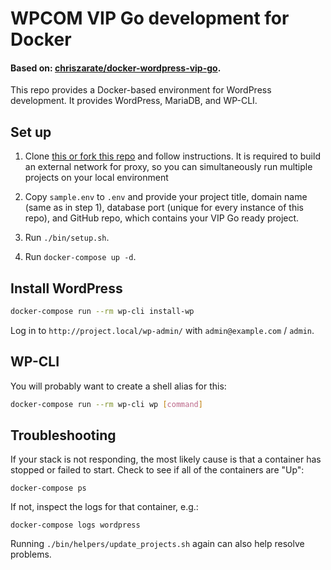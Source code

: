 # WPCOM VIP Go development for Docker

#### Based on: [chriszarate/docker-wordpress-vip-go](https://github.com/chriszarate/docker-wordpress-vip-go).

This repo provides a Docker-based environment for WordPress development. 
It provides WordPress, MariaDB, and WP-CLI. 

## Set up

1. Clone [this or fork this repo](https://github.com/szymonmichalik/nginx-proxy) and follow instructions. It is required to build an external network for proxy, so you can simultaneously run multiple projects on your local environment

2. Copy `sample.env` to `.env` and provide your project title, domain name (same as in step 1), database port (unique for every instance of this repo), and GitHub repo, which contains your VIP Go ready project.

3. Run `./bin/setup.sh`.

4. Run `docker-compose up -d`.

## Install WordPress

```sh
docker-compose run --rm wp-cli install-wp
```

Log in to `http://project.local/wp-admin/` with `admin@example.com` / `admin`.

## WP-CLI

You will probably want to create a shell alias for this:

```sh
docker-compose run --rm wp-cli wp [command]
```

## Troubleshooting

If your stack is not responding, the most likely cause is that a container has
stopped or failed to start. Check to see if all of the containers are "Up":

```
docker-compose ps
```

If not, inspect the logs for that container, e.g.:

```
docker-compose logs wordpress
```

Running `./bin/helpers/update_projects.sh` again can also help resolve problems.

[image]: https://hub.docker.com/r/chriszarate/wordpress/
